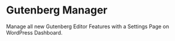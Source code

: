 # Gutenberg Manager
Manage all new Gutenberg Editor Features with a Settings Page on WordPress Dashboard.
